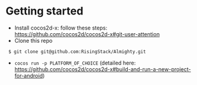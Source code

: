# Getting started

- Install cocos2d-x: follow these steps: https://github.com/cocos2d/cocos2d-x#git-user-attention
- Clone this repo
```
 $ git clone git@github.com:RisingStack/Almighty.git
```
- `cocos run -p PLATFORM_OF_CHOICE` (detailed here: https://github.com/cocos2d/cocos2d-x#build-and-run-a-new-project-for-android)

